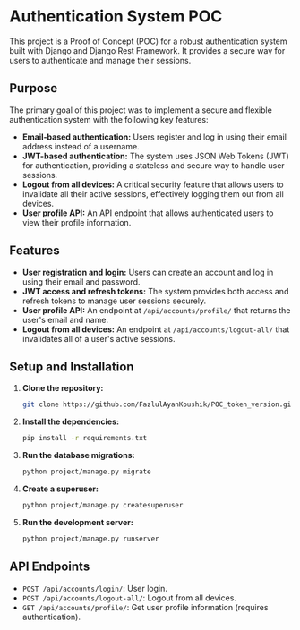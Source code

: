 # Authentication System POC

This project is a Proof of Concept (POC) for a robust authentication system built with Django and Django Rest Framework. It provides a secure way for users to authenticate and manage their sessions.

## Purpose

The primary goal of this project was to implement a secure and flexible authentication system with the following key features:

- **Email-based authentication:** Users register and log in using their email address instead of a username.
- **JWT-based authentication:** The system uses JSON Web Tokens (JWT) for authentication, providing a stateless and secure way to handle user sessions.
- **Logout from all devices:** A critical security feature that allows users to invalidate all their active sessions, effectively logging them out from all devices.
- **User profile API:** An API endpoint that allows authenticated users to view their profile information.

## Features

- **User registration and login:** Users can create an account and log in using their email and password.
- **JWT access and refresh tokens:** The system provides both access and refresh tokens to manage user sessions securely.
- **User profile API:** An endpoint at `/api/accounts/profile/` that returns the user's email and name.
- **Logout from all devices:** An endpoint at `/api/accounts/logout-all/` that invalidates all of a user's active sessions.

## Setup and Installation

1. **Clone the repository:**
   ```bash
   git clone https://github.com/FazlulAyanKoushik/POC_token_version.git
   ```
2. **Install the dependencies:**
   ```bash
   pip install -r requirements.txt
   ```
3. **Run the database migrations:**
   ```bash
   python project/manage.py migrate
   ```
4. **Create a superuser:**
   ```bash
   python project/manage.py createsuperuser
   ```
5. **Run the development server:**
   ```bash
   python project/manage.py runserver
   ```

## API Endpoints

- `POST /api/accounts/login/`: User login.
- `POST /api/accounts/logout-all/`: Logout from all devices.
- `GET /api/accounts/profile/`: Get user profile information (requires authentication).
